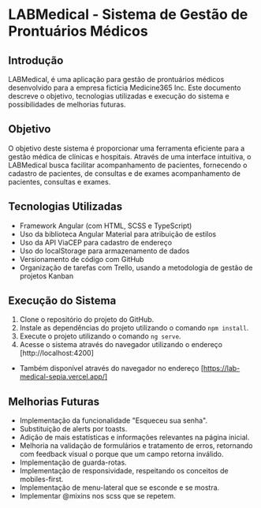 # LABMedical - Sistema de Gestão de Prontuários Médicos

## Introdução
LABMedical, é uma aplicação para gestão de prontuários médicos desenvolvido para a empresa fictícia Medicine365 Inc. Este documento descreve o objetivo, tecnologias utilizadas e execução do sistema e possibilidades de melhorias futuras.

## Objetivo
O objetivo deste sistema é proporcionar uma ferramenta eficiente para a gestão médica de clínicas e hospitais. Através de uma interface intuitiva, o LABMedical busca facilitar acompanhamento de pacientes, fornecendo o cadastro de pacientes, de consultas e de exames acompanhamento de pacientes, consultas e exames.

## Tecnologias Utilizadas
- Framework Angular (com HTML, SCSS e TypeScript)
- Uso da biblioteca Angular Material para atribuição de estilos
- Uso da API ViaCEP para cadastro de endereço
- Uso do localStorage para armazenamento de dados
- Versionamento de código com GitHub
- Organização de tarefas com Trello, usando a metodologia de gestão de projetos Kanban

## Execução do Sistema
1. Clone o repositório do projeto do GitHub.
2. Instale as dependências do projeto utilizando o comando `npm install`.
3. Execute o projeto utilizando o comando `ng serve`.
4. Acesse o sistema através do navegador utilizando o endereço [http://localhost:4200]
- Também disponível através do navegador no endereço [https://lab-medical-sepia.vercel.app/]

## Melhorias Futuras
- Implementação da funcionalidade "Esqueceu sua senha".
- Substituição de alerts por toasts.
- Adição de mais estatísticas e informações relevantes na página inicial.
- Melhoria na validação de formulários e tratamento de erros, retornando com feedback visual o porque que um campo retorna inválido.
- Implementação de guarda-rotas.
- Implementação de responsividade, respeitando os conceitos de mobiles-first.
- Implementação de menu-lateral que se esconde e se mostra.
- Implementar @mixins nos scss que se repetem.
